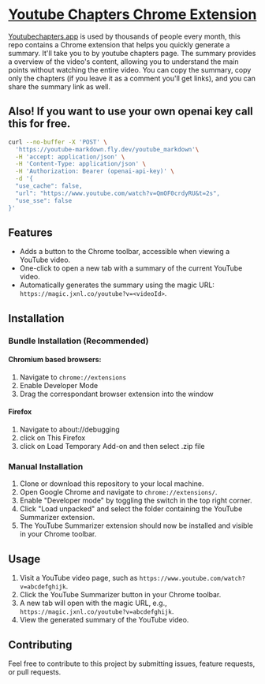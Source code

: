 # [Youtube Chapters Chrome Extension](https://youtubechapters.app)

[Youtubechapters.app](https://youtubechapters.app) is used by thousands of people every month, this repo contains a Chrome extension that helps you quickly generate a summary. It'll take you to by youtube chapters page. The summary provides a overview of the video's content, allowing you to understand the main points without watching the entire video. You can copy the summary, copy only the chapters (if you leave it as a comment you'll get links), and you can share the summary link as well.

## Also! If you want to use your own openai key call this for free.

```sh 
curl --no-buffer -X 'POST' \
  'https://youtube-markdown.fly.dev/youtube_markdown'\
  -H 'accept: application/json' \
  -H 'Content-Type: application/json' \
  -H 'Authorization: Bearer (openai-api-key)' \
  -d '{
  "use_cache": false,
  "url": "https://www.youtube.com/watch?v=QmOF0crdyRU&t=2s",
  "use_sse": false 
}'
```

## Features

- Adds a button to the Chrome toolbar, accessible when viewing a YouTube video.
- One-click to open a new tab with a summary of the current YouTube video.
- Automatically generates the summary using the magic URL: `https://magic.jxnl.co/youtube?v=<videoId>`.

## Installation

### Bundle Installation (Recommended)
#### Chromium based browsers:
1. Navigate to `chrome://extensions`
2. Enable Developer Mode
3. Drag the correspondant browser extension into the window
#### Firefox
1. Navigate to about://debugging
2. click on This Firefox
3. click on Load Temporary Add-on and then select .zip file


### Manual Installation 

1. Clone or download this repository to your local machine.
2. Open Google Chrome and navigate to `chrome://extensions/`.
3. Enable "Developer mode" by toggling the switch in the top right corner.
4. Click "Load unpacked" and select the folder containing the YouTube Summarizer extension.
5. The YouTube Summarizer extension should now be installed and visible in your Chrome toolbar.

## Usage

1. Visit a YouTube video page, such as `https://www.youtube.com/watch?v=abcdefghijk`.
2. Click the YouTube Summarizer button in your Chrome toolbar.
3. A new tab will open with the magic URL, e.g., `https://magic.jxnl.co/youtube?v=abcdefghijk`.
4. View the generated summary of the YouTube video.

## Contributing

Feel free to contribute to this project by submitting issues, feature requests, or pull requests.


